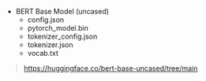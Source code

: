 - BERT Base Model (uncased)
    - config.json
    - pytorch_model.bin
    - tokenizer_config.json
    - tokenizer.json
    - vocab.txt

> https://huggingface.co/bert-base-uncased/tree/main